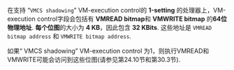 在支持 “`VMCS shadowing`” VM-execution control的 **1-setting** 的处理器上，VM-execution control字段会包括有 **VMREAD bitmap**和 **VMWRITE bitmap** 的**64位物理地址**.  **每个位图**的大小为 **4 KB**，因此包含 **32 KBits**.  这些地址是 `VMREAD bitmap address` 和 `VMWRITE bitmap address`. 

如果“ VMCS shadowing” VM-execution control 为1，则执行VMREAD和VMWRITE可能会访问到这些位图(请参见第24.10节和第30.3节). 